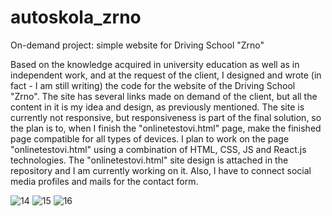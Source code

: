 # autoskola_zrno
On-demand project: simple website for Driving School "Zrno"

Based on the knowledge acquired in university education as well as in independent work, and at the request of the client, I designed and wrote (in fact - I am still writing) the code for the website of the Driving School "Zrno". The site has several links made on demand of the client, but all the content in it is my idea and design, as previously mentioned. The site is currently not responsive, but responsiveness is part of the final solution, so the plan is to, when I finish the "onlinetestovi.html" page, make the finished page compatible for all types of devices. I plan to work on the page "onlinetestovi.html" using a combination of HTML, CSS, JS and React.js technologies. The "onlinetestovi.html" site design is attached in the repository and I am currently working on it. Also, I have to connect social media profiles and mails for the contact form.

![14](https://user-images.githubusercontent.com/107222215/196286096-a8ec56c9-82b0-49a9-8468-c9d075fe27af.jpg)
![15](https://user-images.githubusercontent.com/107222215/196286109-7819acc0-ecb8-4270-aade-0cabb5bebd2d.jpg)
![16](https://user-images.githubusercontent.com/107222215/196286119-f2e35a2c-064e-4236-aa81-c75c016ed901.jpg)


